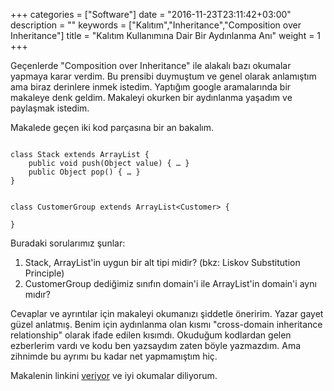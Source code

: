 +++
categories = ["Software"]
date = "2016-11-23T23:11:42+03:00"
description = ""
keywords = ["Kalıtım","Inheritance","Composition over Inheritance"]
title = "Kalıtım Kullanımına Dair Bir Aydınlanma Anı"
weight = 1
+++

Geçenlerde "Composition over Inheritance" ile alakalı bazı okumalar yapmaya karar verdim. Bu prensibi duymuştum ve genel olarak anlamıştım ama biraz derinlere inmek istedim. Yaptığım google aramalarında bir makaleye denk geldim. Makaleyi okurken bir aydınlanma yaşadım ve paylaşmak istedim.

<!--more-->

Makalede geçen iki kod parçasına bir an bakalım. 

<pre><code>
class Stack extends ArrayList {
    public void push(Object value) { … }
    public Object pop() { … }
}
</code></pre>


<pre><code>
class CustomerGroup extends ArrayList&lt;Customer&gt; {

}
</code></pre>

Buradaki sorularımız şunlar:

1. Stack, ArrayList'in uygun bir alt tipi midir? (bkz: Liskov Substitution Principle)
2. CustomerGroup dediğimiz sınıfın domain'i ile ArrayList'in domain'i aynı mıdır? 

Cevaplar ve ayrıntılar için makaleyi okumanızı şiddetle öneririm. Yazar gayet güzel anlatmış. Benim için aydınlanma olan kısmı "cross-domain inheritance relationship" olarak ifade edilen kısımdı. Okuduğum kodlardan gelen ezberlerim vardı ve kodu ben yazsaydım zaten böyle yazmazdım. Ama zihnimde bu ayrımı bu kadar net yapmamıştım hiç.

Makalenin linkini <a href="https://www.thoughtworks.com/insights/blog/composition-vs-inheritance-how-choose">veriyor</a>  ve iyi okumalar diliyorum.
